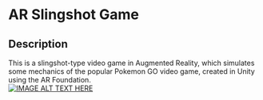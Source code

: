 # AR Slingshot Game
## Description
This is a slingshot-type video game in Augmented Reality, which simulates some mechanics of the popular Pokemon GO video game, created in Unity using the AR Foundation.  
[![IMAGE ALT TEXT HERE](https://img.youtube.com/vi/zvVdpQcpL5I/0.jpg)](https://www.youtube.com/watch?v=zvVdpQcpL5I)
